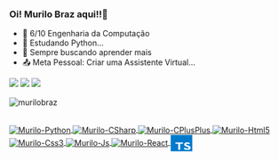 ### Oi! Murilo Braz aqui!!👋 

- 📌 6/10 Engenharia da Computação
- 🌱 Estudando Python...
- 👀 Sempre buscando aprender mais
- :outbox_tray: Meta Pessoal: Criar uma Assistente Virtual...

<div> 
<a href="https://instagram.com/murilo_br4z" target="_blank"><img src="https://img.shields.io/badge/-Instagram-%23E4405F?style=for-the-badge&logo=instagram&logoColor=white" target="_blank"></a>
<a href = "mailto:murilobraz44@gmail.com"><img src="https://img.shields.io/badge/-Gmail-%23333?style=for-the-badge&logo=gmail&logoColor=white" target="_blank"></a>
 <a href = "https://www.linkedin.com/in/murilo-braz-9a8635174/"><img src="https://img.shields.io/badge/LinkedIn-0077B5?style=for-the-badge&logo=linkedin&logoColor=white" target="_blank"></a>
  
<p><img align="center" src="https://github-readme-stats.vercel.app/api/top-langs?username=murilobraz&show_icons=true&locale=en&layout=compact&theme=dark" alt="murilobraz" /></p>   
  <div style="display: inline_block"><br>
  <a href = "https://github.com/MURILOBRAZ"><img align="center" alt="Murilo-Python" height="30" width="40" src="https://cdn.jsdelivr.net/gh/devicons/devicon/icons/python/python-original.svg"/>
  <a href = "https://github.com/MURILOBRAZ"><img align="center" alt="Murilo-CSharp" height="30" width="40" src="https://cdn.jsdelivr.net/gh/devicons/devicon/icons/csharp/csharp-original.svg" />  
  <a href = "https://github.com/MURILOBRAZ"><img align="center" alt="Murilo-CPlusPlus" height="30" width="40" src="https://cdn.jsdelivr.net/gh/devicons/devicon/icons/cplusplus/cplusplus-original.svg" />
  <a href = "https://github.com/MURILOBRAZ"><img align="center" alt="Murilo-Html5" height="30" width="40" src="https://cdn.jsdelivr.net/gh/devicons/devicon/icons/html5/html5-original.svg" />
  <a href = "https://github.com/MURILOBRAZ"><img align="center" alt="Murilo-Css3" height="30" width="40" src="https://cdn.jsdelivr.net/gh/devicons/devicon/icons/css3/css3-original.svg" />
  <a href = "https://github.com/MURILOBRAZ"><img align="center" alt="Murilo-Js" height="30" width="40" src="https://cdn.jsdelivr.net/gh/devicons/devicon/icons/javascript/javascript-original.svg" />
   <a href="https://reactnative.dev/" target="_blank" rel="noreferrer"><img src="https://reactnative.dev/img/header_logo.svg" align="center" alt="Murilo-React" width="40" height="30"/>
  <a href="https://www.typescriptlang.org/" target="_blank" rel="noreferrer"><img src="https://raw.githubusercontent.com/devicons/devicon/master/icons/typescript/typescript-original.svg" align="center" alt="Murilo-tsx" width="40" height="30"/>
  </div>

